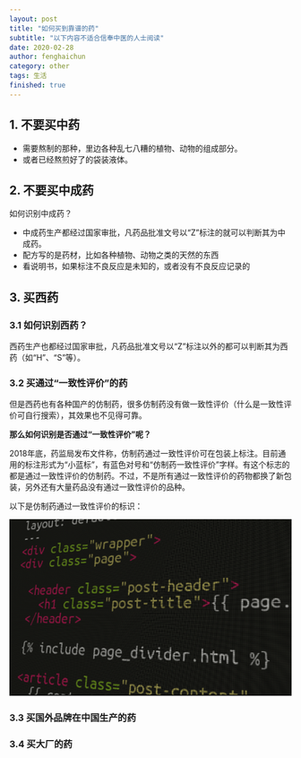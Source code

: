 ```yaml
---
layout: post
title: "如何买到靠谱的药"
subtitle: "以下内容不适合信奉中医的人士阅读"
date: 2020-02-28
author: fenghaichun
category: other
tags: 生活
finished: true
---
```



## 1. 不要买中药
- 需要熬制的那种，里边各种乱七八糟的植物、动物的组成部分。
- 或者已经熬煎好了的袋装液体。

## 2. 不要买中成药
如何识别中成药？

- 中成药生产都经过国家审批，凡药品批准文号以“Z”标注的就可以判断其为中成药。
- 配方写的是药材，比如各种植物、动物之类的天然的东西
- 看说明书，如果标注不良反应是未知的，或者没有不良反应记录的

## 3. 买西药
### 3.1 如何识别西药？
西药生产也都经过国家审批，凡药品批准文号以“Z”标注以外的都可以判断其为西药（如“H”、“S”等）。

### 3.2 买通过“一致性评价”的药
但是西药也有各种国产的仿制药，很多仿制药没有做一致性评价（什么是一致性评价可自行搜索），其效果也不见得可靠。

**那么如何识别是否通过“一致性评价”呢？**

2018年底，药监局发布文件称，仿制药通过一致性评价可在包装上标注。目前通用的标注形式为“小蓝标”，有蓝色对号和“仿制药一致性评价”字样。有这个标志的都是通过一致性评价的仿制药。不过，不是所有通过一致性评价的药物都换了新包装，另外还有大量药品没有通过一致性评价的品种。

以下是仿制药通过一致性评价的标识：

![Codes](/img/code.png)

### 3.3 买国外品牌在中国生产的药
### 3.4 买大厂的药



